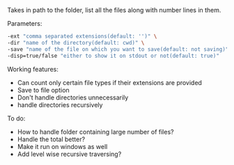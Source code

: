 Takes in path to the folder, list all the files along with number lines in them. 

Parameters:
```bash
-ext "comma separated extensions(default: '')" \
-dir "name of the directory(default: cwd)" \
-save "name of the file on which you want to save(default: not saving)" \
-disp=true/false "either to show it on stdout or not(default: true)"
```

Working features:
  * Can count only certain file types if their extensions are provided
  * Save to file option 
  * Don't handle directories unnecessarily
  * handle directories recursively

To do:
  * How to handle folder containing large number of files?
  * Handle the total better?
  * Make it run on windows as well
  * Add level wise recursive traversing?